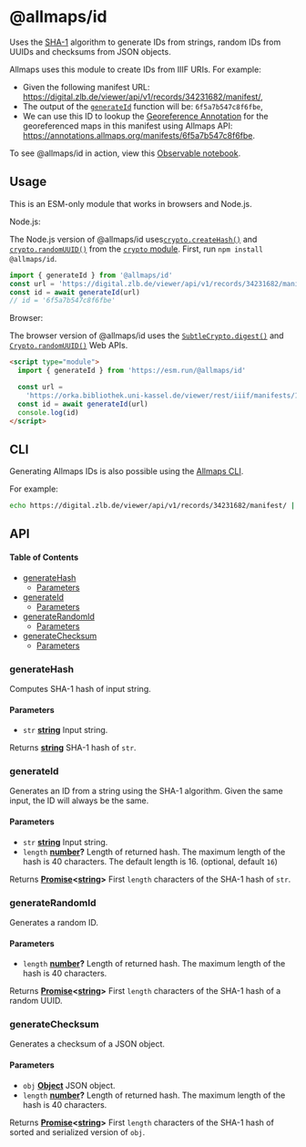 # @allmaps/id

Uses the [SHA-1](https://en.wikipedia.org/wiki/SHA-1) algorithm to generate IDs from strings, random IDs from UUIDs and checksums from JSON objects.

Allmaps uses this module to create IDs from IIIF URIs. For example:

*   Given the following manifest URL: https://digital.zlb.de/viewer/api/v1/records/34231682/manifest/,
*   The output of the [`generateId`](#generateid) function will be: `6f5a7b547c8f6fbe`,
*   We can use this ID to lookup the [Georeference Annotation](https://iiif.io/api/extension/georef/) for the georeferenced maps in this manifest using Allmaps API:
    https://annotations.allmaps.org/manifests/6f5a7b547c8f6fbe.

To see @allmaps/id in action, view this [Observable notebook](https://observablehq.com/@allmaps/the-allmaps-id-module).

## Usage

This is an ESM-only module that works in browsers and Node.js.

Node.js:

The Node.js version of @allmaps/id uses[`crypto.createHash()`](https://nodejs.org/api/crypto.html#cryptocreatehashalgorithm-options) and [`crypto.randomUUID()`](https://nodejs.org/api/crypto.html#cryptorandomuuidoptions) from the [`crypto` module](https://nodejs.org/api/crypto.html). First, run `npm install @allmaps/id`.

```js
import { generateId } from '@allmaps/id'
const url = 'https://digital.zlb.de/viewer/api/v1/records/34231682/manifest/'
const id = await generateId(url)
// id = '6f5a7b547c8f6fbe'
```

Browser:

The browser version of @allmaps/id uses the [`SubtleCrypto.digest()`](https://developer.mozilla.org/en-US/docs/Web/API/SubtleCrypto/digest) and [`Crypto.randomUUID()`](https://developer.mozilla.org/en-US/docs/Web/API/Crypto/randomUUID) Web APIs.

```html
<script type="module">
  import { generateId } from 'https://esm.run/@allmaps/id'

  const url =
    'https://orka.bibliothek.uni-kassel.de/viewer/rest/iiif/manifests/1535113582549/manifest/'
  const id = await generateId(url)
  console.log(id)
</script>
```

## CLI

Generating Allmaps IDs is also possible using the [Allmaps CLI](https://github.com/allmaps/allmaps/tree/main/apps/cli).

For example:

```sh
echo https://digital.zlb.de/viewer/api/v1/records/34231682/manifest/ | allmaps id
```

## API

<!-- Generated by documentation.js. Update this documentation by updating the source code. -->

#### Table of Contents

*   [generateHash](#generatehash)
    *   [Parameters](#parameters)
*   [generateId](#generateid)
    *   [Parameters](#parameters-1)
*   [generateRandomId](#generaterandomid)
    *   [Parameters](#parameters-2)
*   [generateChecksum](#generatechecksum)
    *   [Parameters](#parameters-3)

### generateHash

Computes SHA-1 hash of input string.

#### Parameters

*   `str` **[string](https://developer.mozilla.org/docs/Web/JavaScript/Reference/Global_Objects/String)** Input string.

Returns **[string](https://developer.mozilla.org/docs/Web/JavaScript/Reference/Global_Objects/String)** SHA-1 hash of `str`.

### generateId

Generates an ID from a string using the SHA-1 algorithm. Given the same input, the ID will always be the same.

#### Parameters

*   `str` **[string](https://developer.mozilla.org/docs/Web/JavaScript/Reference/Global_Objects/String)** Input string.
*   `length` **[number](https://developer.mozilla.org/docs/Web/JavaScript/Reference/Global_Objects/Number)?** Length of returned hash. The maximum length of the hash is 40 characters. The default length is 16. (optional, default `16`)

Returns **[Promise](https://developer.mozilla.org/docs/Web/JavaScript/Reference/Global_Objects/Promise)<[string](https://developer.mozilla.org/docs/Web/JavaScript/Reference/Global_Objects/String)>** First `length` characters of the SHA-1 hash of `str`.

### generateRandomId

Generates a random ID.

#### Parameters

*   `length` **[number](https://developer.mozilla.org/docs/Web/JavaScript/Reference/Global_Objects/Number)?** Length of returned hash. The maximum length of the hash is 40 characters.

Returns **[Promise](https://developer.mozilla.org/docs/Web/JavaScript/Reference/Global_Objects/Promise)<[string](https://developer.mozilla.org/docs/Web/JavaScript/Reference/Global_Objects/String)>** First `length` characters of the SHA-1 hash of a random UUID.

### generateChecksum

Generates a checksum of a JSON object.

#### Parameters

*   `obj` **[Object](https://developer.mozilla.org/docs/Web/JavaScript/Reference/Global_Objects/Object)** JSON object.
*   `length` **[number](https://developer.mozilla.org/docs/Web/JavaScript/Reference/Global_Objects/Number)?** Length of returned hash. The maximum length of the hash is 40 characters.

Returns **[Promise](https://developer.mozilla.org/docs/Web/JavaScript/Reference/Global_Objects/Promise)<[string](https://developer.mozilla.org/docs/Web/JavaScript/Reference/Global_Objects/String)>** First `length` characters of the SHA-1 hash of sorted and serialized version of `obj`.
